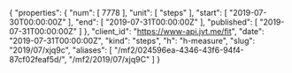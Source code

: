 {
  "properties": {
    "num": [
      7778
    ],
    "unit": [
      "steps"
    ],
    "start": [
      "2019-07-30T00:00:00Z"
    ],
    "end": [
      "2019-07-31T00:00:00Z"
    ],
    "published": [
      "2019-07-31T00:00:00Z"
    ]
  },
  "client_id": "https://www-api.jvt.me/fit",
  "date": "2019-07-31T00:00:00Z",
  "kind": "steps",
  "h": "h-measure",
  "slug": "2019/07/xjq9c",
  "aliases": [
    "/mf2/024596ea-4346-43f6-94f4-87cf02feaf5d/",
    "/mf2/2019/07/xjq9C"
  ]
}
